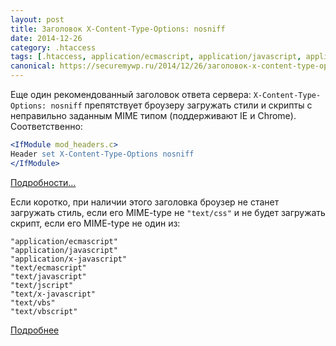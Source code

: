 ```yaml
---
layout: post
title: Заголовок X-Content-Type-Options: nosniff
date: 2014-12-26
category: .htaccess
tags: [.htaccess, application/ecmascript, application/javascript, application/x-javascript, content-type, drive-by-downloads, Header, MIME, MIME-sniffing, MIME-type, MIME-type confusion, nosniff, text/css, text/ecmascript, text/javascript, text/jscript, text/vbs, text/vbscript, text/x-javascript, X-Content-Type-Options]
canonical: https://securemywp.ru/2014/12/26/заголовок-x-content-type-options-nosniff/
---
```


Еще один рекомендованный заголовок ответа сервера: `X-Content-Type-Options: nosniff` препятствует броузеру загружать стили и скрипты с неправильно заданным MIME типом (поддерживают IE и Chrome).
Соответственно:
```apache
<IfModule mod_headers.c>
Header set X-Content-Type-Options nosniff
</IfModule>
```
[Подробности…](http://msdn.microsoft.com/en-us/library/ie/gg622941(v=vs.85).aspx)

Если коротко, при наличии этого заголовка броузер не станет загружать стиль, если его MIME-type не `"text/css"` и не будет загружать скрипт, если его MIME-type не один из:
```
"application/ecmascript"
"application/javascript"
"application/x-javascript"
"text/ecmascript"
"text/javascript"
"text/jscript"
"text/x-javascript"
"text/vbs"
"text/vbscript"
```
[Подробнее](https://htaccess.wordpress.com/2009/09/22/x-content-type-options-nosniff-header/)
